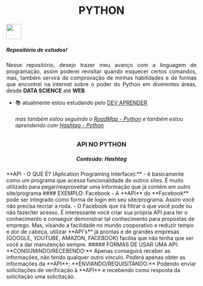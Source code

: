 <h1 align="center"> PYTHON </h1>
<img display="center" height="40" src="https://img.shields.io/badge/-python-05122A?style=flat&logo=python">
<br>
<h5>Repositório de estudos!</h5> 
<p align="justify">
Nesse repositório, desejo trazer meu avanço com a linguagem de programação, assim poderei revisitar quando esquecer certos
comandos, mas, também servirá de comprovação de minhas habilidades e de formas que encontrei na internet sobre o poder do Python
em diverentes áreas, desde <strong>DATA SCIENCE</strong> até <strong>WEB</strong>
</p>


- 📚 atualmente estou estudando pelo [DEV APRENDER](https://membros.devaprender.com/)
  ###### mas também estou seguindo o [RoadMap - Python](https://roadmap.sh/python) e também estou aprendendo com [Hashtag - Python](https://www.youtube.com/@HashtagProgramacao)
<h3 align="center"> API NO PYTHON </h3>
<h5 align="center"> Conteúdo: Hashtag</h5> 
**API - O QUE É? (Aplication Programing Interface):**
 - é basicamente como um programa que acessa funcionalidade de outros sites.
 É muito utilizado para pegar/reaproveitar uma informação que já contém em outro site/programa
#### EXEMPLO: Facebook
- A **API** do **Facebook** pode ser integrado como forma de login em seu site/programa. Assim você não precisa recriar a roda.
- O Facebook que irá filtrar o que você pode ou não fazer/ter acesso. É interessante você criar sua própria API para ter o conhecimento e conseguir demonstrar tal conhecimento para propostas de emprego. Mas, visando a facilidade no mundo cooporativo e reduzir tempo e dor de cabeça, utilizar **API's** já prontas e de grandes empresas (GOOGLE, YOUTUBE, AMAZON, FACEBOOK) facilita que não tenha que ser você a dar 
 manutenção sempre.
 ##### FORMAS DE USAR UMA API:
 **CONSUMINDO/RECEBENDO:** Apenas conseguirá receber as informações, não tendo qualquer outro vínculo. Poderá apenas obter as informações da **API**;
 **ENVIANDO/REQUISITANDO:** Podendo enviar solicitações de verificação à **API** e recebendo como resposta da solicitação uma solicitação.